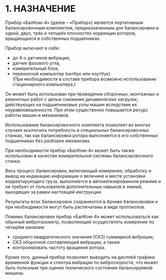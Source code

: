# 1. НАЗНАЧЕНИЕ

Прибор «БалКом-4» (далее – «Прибор») является портативным балансировочным комплектом, предназначенным для балансировки в одной, двух, трёх и четырёх плоскостях коррекции роторов, вращающихся в собственных подшипниках.

Прибор включает в себя:
- до 4-х датчиков вибрации,
- датчик фазового угла,
- измерительный блок,
- переносной компьютер (нетбук или ноутбук).  
(При необходимости в составе прибора возможно использование стационарного компьютера.)

Он может быть использован при проведении сборочных, монтажных и ремонтных работ с целью снижения динамических нагрузок, действующих на подшипниковые узлы машин вследствие их неуравновешенности. При этом существенно повышается ресурс работы машин и механизмов.

Использование балансировочного комплекта позволяет во многих случаях исключить потребность в специальных балансировочных станках, так как балансировка ротора выполняется в его собственных подшипниках без разборки механизма.

При необходимости прибор «БалКом-4» может быть также использован в качестве измерительной системы балансировочного станка.

Весь процесс балансировки, включающий измерение, обработку и вывод на индикацию информации о величине и месте установки корректирующего груза, выполняется в автоматизированном режиме и не требует от пользователя дополнительных навыков и знаний, выходящих за рамки настоящей инструкции.

Результаты всех балансировок сохраняются в Архиве балансировки и при необходимости могут быть распечатаны в виде протоколов.

Помимо балансировки прибор «БалКом-4» может использоваться как обычный вибротахометр, позволяющий осуществлять измерение по четырём каналам:
- среднего квадратического значения (СКЗ) суммарной вибрации,
- СКЗ оборотной составляющей вибрации, а также
- контролировать частоту вращения ротора.

Кроме того, данный прибор позволяет выводить на дисплей графики временной функции и спектра вибрации по виброскорости, что может быть полезным при оценке технического состояния балансируемой машины.